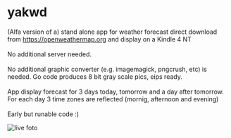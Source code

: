 # yakwd

(Alfa version of a) stand alone app for weather forecast direct download from https://openweathermap.org and display on a Kindle 4 NT<br>
<br>No additional server needed.<br>
<br>No additional graphic converter (e.g. imagemagick, pngcrush, etc) is needed. Go code produces 8 bit gray scale pics, eips ready.<br>
<br>App display forecast for 3 days today, tomorrow and a day after tomorrow. For each day 3 time zones are reflected (mornig, afternoon and evening)<br>
<br>Early but runable code :)<br>


![live foto](https://github.com/petervflocke/yakwd/blob/master/Docs/kindle-live.jpg)

